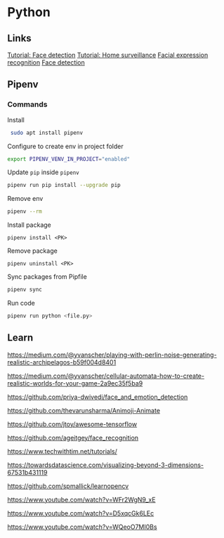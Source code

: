 # Python

## Links

[Tutorial: Face detection](https://github.com/marlenezw/face-and-body-detector-with-mediapipe)
[Tutorial: Home surveillance](https://github.com/harshitroy2605/Home-surveillance-system-using-Python?ref=morioh.com&utm_source=morioh.com)
[Facial expression recognition](https://github.com/rondinellimorais/facial-expression-recognition)
[Face detection](https://github.com/computervisioneng/face-attendance-system?ref=morioh.com&utm_source=morioh.com)

## Pipenv

###  Commands

Install

`````bash
 sudo apt install pipenv
`````

Configure to create env in project folder

```bash
export PIPENV_VENV_IN_PROJECT="enabled"
```

Update `pip` inside `pipenv`

```bash
pipenv run pip install --upgrade pip
```

Remove env

```bash
pipenv --rm
```

Install package

```b
pipenv install <PK>
```

Remove package

```ba
pipenv uninstall <PK> 
```

Sync packages from Pipfile

```bash
pipenv sync
```

Run code

```bash
pipenv run python <file.py>
```

## Learn

https://medium.com/@yvanscher/playing-with-perlin-noise-generating-realistic-archipelagos-b59f004d8401

https://medium.com/@yvanscher/cellular-automata-how-to-create-realistic-worlds-for-your-game-2a9ec35f5ba9

https://github.com/priya-dwivedi/face_and_emotion_detection

https://github.com/thevarunsharma/Animoji-Animate

https://github.com/jtoy/awesome-tensorflow

https://github.com/ageitgey/face_recognition

https://www.techwithtim.net/tutorials/

https://towardsdatascience.com/visualizing-beyond-3-dimensions-67531b431119

https://github.com/spmallick/learnopencv

https://www.youtube.com/watch?v=WFr2WgN9_xE

https://www.youtube.com/watch?v=D5xqcGk6LEc

https://www.youtube.com/watch?v=WQeoO7MI0Bs

